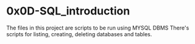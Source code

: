 # 0x0D-SQL_introduction

The files in this project are scripts to be run using MYSQL DBMS
There's scripts for listing, creating, deleting databases and tables.
